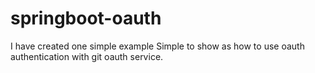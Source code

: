 # springboot-oauth
I have created one simple example Simple to show as how to use oauth authentication with git oauth service.

